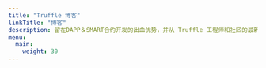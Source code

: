 ```yaml
---
title: "Truffle 博客"
linkTitle: "博客"
description: 留在DAPP＆SMART合约开发的出血优势，并从 Truffle 工程师和社区的最新消息和见解。 永远不要错过释放或提示!
menu:
  main:
    weight: 30
---
```

